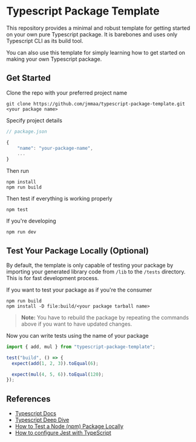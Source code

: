 # Typescript Package Template

This repository provides a minimal and robust template for getting started on your own pure Typescript package. It is barebones and uses only Typescript CLI as its build tool.

You can also use this template for simply learning how to get started on making your own Typescript package.

## Get Started

Clone the repo with your preferred project name

```
git clone https://github.com/jmmaa/typescript-package-template.git <your package name>
```

Specify project details

```js
// package.json

{
    "name": "your-package-name",
    ...
}
```

Then run

```
npm install
npm run build
```

Then test if everything is working properly

```
npm test
```

If you're developing

```
npm run dev
```

## Test Your Package Locally (Optional)

By default, the template is only capable of testing your package by importing your generated library code from `/lib` to the `/tests` directory. This is for fast development process.

If you want to test your package as if you're the consumer

```
npm run build
npm install -D file:build/<your package tarball name>
```

> **Note:** You have to rebuild the package by repeating the commands above if you want to have updated changes.

Now you can write tests using the name of your package

```typescript
import { add, mul } from "typescript-package-template";

test("build", () => {
  expect(add(1, 2, 3)).toEqual(6);

  expect(mul(4, 5, 6)).toEqual(120);
});
```

## References

- [Typescript Docs](https://www.typescriptlang.org/docs)
- [Typescript Deep Dive](https://basarat.gitbook.io/typescript/library)
- [How to Test a Node (npm) Package Locally](https://javascript.plainenglish.io/how-to-test-a-node-package-locally-8dde33e642df)
- [How to configure Jest with TypeScript](https://swizec.com/blog/how-to-configure-jest-with-typescript/)

